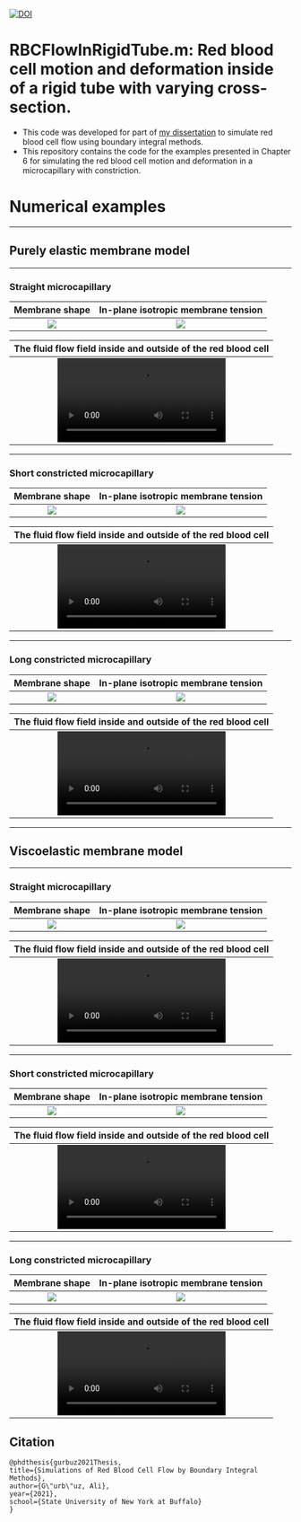 [![DOI](https://zenodo.org/badge/581099831.svg)](https://zenodo.org/badge/latestdoi/581099831)

# RBCFlowInRigidTube.m: Red blood cell motion and deformation inside of a rigid tube with varying cross-section.

- This code was developed for part of [my dissertation](https://www.researchgate.net/publication/355033649_Simulations_of_Red_Blood_Cell_Flow_by_Boundary_Integral_Methods) to simulate red blood cell flow using boundary integral methods.
- This repository contains the code for the examples presented in Chapter 6 for simulating the red blood cell motion and deformation in a microcapillary with constriction.

# Numerical examples

---

## Purely elastic membrane model

---

### Straight microcapillary

| Membrane shape | In-plane isotropic membrane tension |
| :-: | :-: |
|<img src="https://github.com/aligurbu/RBCFlowInRigidTube.m/blob/main/Results/ElasRBC_Short_Pr4_2_Time0_75s/MembraneShapeInVesselElasRBC_Short_Pr4_2_Time0_75s_xy.gif">|<img src="https://github.com/aligurbu/RBCFlowInRigidTube.m/blob/main/Results/ElasRBC_Short_Pr4_2_Time0_75s/isotropicTensionInVesselElasRBC_Short_Pr4_2_Time0_75s_xy.gif">|

|The fluid flow field inside and outside of the red blood cell|
| :-: |
|<video src="https://user-images.githubusercontent.com/13091572/218377243-10ea4ad7-82cd-4203-876b-6302f3812e9a.mp4" >|

---

### Short constricted microcapillary

| Membrane shape | In-plane isotropic membrane tension |
| :-: | :-: |
|<img src="https://github.com/aligurbu/RBCFlowInRigidTube.m/blob/main/Results/ElasRBC_RefCons_6mic_Pr8/MembraneShapeInVesselElasRBC_RefCons_6mic_Pr8_xy.gif">|<img src="https://github.com/aligurbu/RBCFlowInRigidTube.m/blob/main/Results/ElasRBC_RefCons_6mic_Pr8/isotropicTensionInVesselElasRBC_RefCons_6mic_Pr8_xy.gif">|

|The fluid flow field inside and outside of the red blood cell|
| :-: |
|<video src="https://user-images.githubusercontent.com/13091572/218379075-14bd8298-8632-4c65-a492-965457df0a0f.mp4">|
    
---
    
### Long constricted microcapillary

| Membrane shape | In-plane isotropic membrane tension |
| :-: | :-: |
|<img src="https://github.com/aligurbu/RBCFlowInRigidTube.m/blob/main/Results/ElasRBC_LongConVes_Pr8/MembraneShapeInVesselElasRBC_LongConVes_Pr8_xy.gif">|<img src="https://github.com/aligurbu/RBCFlowInRigidTube.m/blob/main/Results/ElasRBC_LongConVes_Pr8/isotropicTensionInVesselElasRBC_LongConVes_Pr8_xy.gif">|

|The fluid flow field inside and outside of the red blood cell|
| :-: |
|<video src="https://user-images.githubusercontent.com/13091572/218379238-23292720-f9b3-4854-b0cd-a9d047539c39.mp4">|
    
---

## Viscoelastic membrane model

---

### Straight microcapillary

| Membrane shape | In-plane isotropic membrane tension |
| :-: | :-: |
|<img src="https://github.com/aligurbu/RBCFlowInRigidTube.m/blob/main/Results/MemVisRBC_Short_muMem10_Pr4_2_Time0_75/MembraneShapeInVesselMemVisRBC_Short_muMem10_Pr4_2_Time0_75_xy.gif">|<img src="https://github.com/aligurbu/RBCFlowInRigidTube.m/blob/main/Results/MemVisRBC_Short_muMem10_Pr4_2_Time0_75/isotropicTensionInVesselMemVisRBC_Short_muMem10_Pr4_2_Time0_75_xy.gif">|

|The fluid flow field inside and outside of the red blood cell|
| :-: |
|<video src="https://user-images.githubusercontent.com/13091572/218379555-eaed5d43-3067-4a0f-9d6d-cfbd884f0145.mp4" >|


---

### Short constricted microcapillary

| Membrane shape | In-plane isotropic membrane tension |
| :-: | :-: |
|<img src="https://github.com/aligurbu/RBCFlowInRigidTube.m/blob/main/Results/MemVisRBC_RefCons_6mic_muMem_3_18_Pr8/MembraneShapeInVesselMemVisRBC_RefCons_6mic_muMem_3_18_Pr8_xy.gif">|<img src="https://github.com/aligurbu/RBCFlowInRigidTube.m/blob/main/Results/MemVisRBC_RefCons_6mic_muMem_3_18_Pr8/isotropicTensionInVesselMemVisRBC_RefCons_6mic_muMem_3_18_Pr8_xy.gif">|

|The fluid flow field inside and outside of the red blood cell|
| :-: |
|<video src="https://user-images.githubusercontent.com/13091572/218379713-2c17156b-61bc-4317-a42c-09d556f66d14.mp4">|

---
    
### Long constricted microcapillary

| Membrane shape | In-plane isotropic membrane tension |
| :-: | :-: |
|<img src="https://github.com/aligurbu/RBCFlowInRigidTube.m/blob/main/Results/MemVisRBC_LongConVes_muMem_3_18_Pr40/MembraneShapeInVesselMemVisRBC_LongConVes_muMem_3_18_Pr40_xy.gif">|<img src="https://github.com/aligurbu/RBCFlowInRigidTube.m/blob/main/Results/MemVisRBC_LongConVes_muMem_3_18_Pr40/isotropicTensionInVesselMemVisRBC_LongConVes_muMem_3_18_Pr40_xy.gif">|

|The fluid flow field inside and outside of the red blood cell|
| :-: |
|<video src="https://user-images.githubusercontent.com/13091572/218379792-a80371ab-4aa1-4120-ad56-ab478b6d1b41.mp4">|

## Citation

    @phdthesis{gurbuz2021Thesis,
    title={Simulations of Red Blood Cell Flow by Boundary Integral Methods},
    author={G\"urb\"uz, Ali},
    year={2021},
    school={State University of New York at Buffalo}
    }
